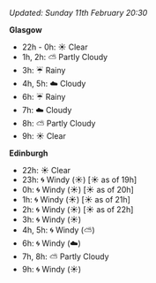 *Updated: Sunday 11th February 20:30*

**Glasgow**

* 22h - 0h: :sunny: Clear
* 1h, 2h: :partly_sunny: Partly Cloudy
* 3h: :umbrella: Rainy
* 4h, 5h: :cloud: Cloudy
* 6h: :umbrella: Rainy
* 7h: :cloud: Cloudy
* 8h: :partly_sunny: Partly Cloudy
* 9h: :sunny: Clear

**Edinburgh**

* 22h: :sunny: Clear
* 23h: :cyclone: Windy (:sunny:) [:sunny: as of 19h]
* 0h: :cyclone: Windy (:sunny:) [:sunny: as of 20h]
* 1h: :cyclone: Windy (:sunny:) [:sunny: as of 21h]
* 2h: :cyclone: Windy (:sunny:) [:sunny: as of 22h]
* 3h: :cyclone: Windy (:sunny:)
* 4h, 5h: :cyclone: Windy (:partly_sunny:)
* 6h: :cyclone: Windy (:cloud:)
* 7h, 8h: :partly_sunny: Partly Cloudy
* 9h: :cyclone: Windy (:sunny:)
